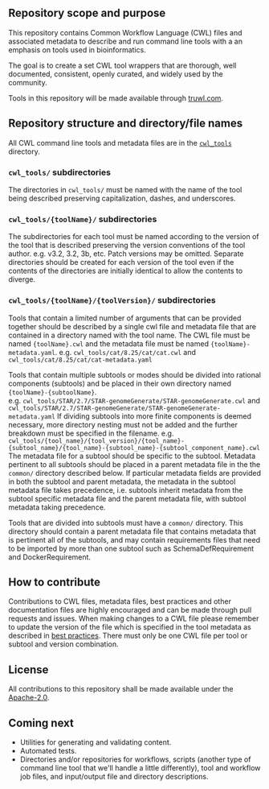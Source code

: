 ## Repository scope and purpose
This repository contains Common Workflow Language (CWL) files and associated metadata to describe and run 
command line tools with a an emphasis on tools used in bioinformatics. 

The goal is to create a set CWL tool wrappers that are thorough, well documented, consistent, 
openly curated, and widely used by the community.

Tools in this repository will be made available through [truwl.com](https://truwl.com).


## Repository structure and directory/file names
All CWL command line tools and metadata files are in the [`cwl_tools`](cwl_tools/) directory. 
### `cwl_tools/` subdirectories
The directories in `cwl_tools/` must be named with the name of the tool being described preserving capitalization, 
dashes, and underscores. 

### `cwl_tools/{toolName}/` subdirectories
The subdirectories for each tool must be named according to the version of the tool that is described
preserving the version conventions of the tool author. e.g. v3.2, 3.2, 3b, etc. Patch versions may be omitted.
Separate directories should be created for each version of the tool even if the contents of the 
directories are initially identical to allow the contents to diverge.

### `cwl_tools/{toolName}/{toolVersion}/` subdirectories 
Tools that contain a limited number of arguments that can be provided together should be described by a single cwl file
and metadata file that are contained in a directory named with the tool name. 
The CWL file must be named `{toolName}.cwl` 
and the metadata file must be named `{toolName}-metadata.yaml`. 
e.g. `cwl_tools/cat/8.25/cat/cat.cwl` and `cwl_tools/cat/8.25/cat/cat-metadata.yaml` 

Tools that contain multiple subtools or modes should be divided into rational components (subtools) and be placed in their 
own directory named `{toolName}-{subtoolName}`.  
e.g. `cwl_tools/STAR/2.7/STAR-genomeGenerate/STAR-genomeGenerate.cwl` and `cwl_tools/STAR/2.7/STAR-genomeGenerate/STAR-genomeGenerate-metadata.yaml`
If dividing subtools into more finite components is deemed necessary, more directory nesting must not be added and the further breakdown
must be specified in the filename. 
e.g. `cwl_tools/{tool_name}/{tool_version}/{tool_name}-{subtool_name}/{tool_name}-{subtool_name}-{subtool_component_name}.cwl`
The metadata file for a subtool should be specific to the subtool. 
Metadata pertinent to all subtools should be placed in a parent metadata file in the  the `common/` directory described below. 
If particular metadata fields are provided in both the subtool and parent metadata, the metadata in the subtool 
metadata file takes precedence, i.e. subtools inherit metadata from the subtool specific metadata file
and the parent metadata file, with subtool metadata taking precedence.


Tools that are divided into subtools must have a `common/` directory. This directory should contain a parent
metadata file that contains metadata that is pertinent all of the subtools, and may contain requirements files that 
need to be imported by more than one subtool such as SchemaDefRequirement and DockerRequirement.


## How to contribute
Contributions to CWL files, metadata files, best practices and other documentation files 
are highly encouraged and can be made through pull requests and issues. When making changes to a CWL file please remember
to update the version of the file which is specified in the tool metadata as described in [best practices](docs/CommandLineTool_guide.md). 
There must only be one CWL file per tool or subtool and version combination. 


## License
All contributions to this repository shall be made available under the [Apache-2.0](LICENSE.txt). 


## Coming next
- Utilities for generating and validating content. 
- Automated tests.
- Directories and/or repositories for workflows, scripts (another type of command line tool that we'll handle a little 
differently), tool and workflow job files, and input/output file and directory descriptions.